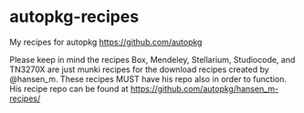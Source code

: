 autopkg-recipes
===============

My recipes for autopkg https://github.com/autopkg


Please keep in mind the recipes Box, Mendeley, Stellarium, Studiocode, and TN3270X are just munki recipes for the download recipes created by @hansen_m.  These recipes MUST have his repo also in order to function.  His recipe repo can be found at https://github.com/autopkg/hansen_m-recipes/
